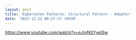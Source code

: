 ```yaml
---
layout: post
title: 'Kubernetes Patterns: Structural Pattern - Adapter'
date: '2022-12-22 08:57:57 +0530'
---
```


https://www.youtube.com/watch?v=eJmNSYvelSw